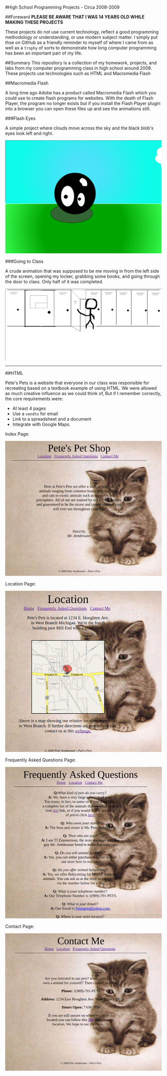 #High School Programming Projects - Circa 2008-2009

##Foreward
**PLEASE BE AWARE THAT I WAS 14 YEARS OLD WHILE MAKING THESE PROJECTS**

These projects do not use current technology, reflect a good programming methodology or understanding, or use modern subject matter. I simply put thse on GitHub as a friendly reminder to myself of where I came from as well as a `trophy` of sorts to demonstrate how long computer programming has been an important part of my life. 

##Summary
This repository is a collection of my homework, projects, and labs from my computer programming class in high school around 2008. These projects use technologies such as HTML and Macromedia Flash

##Macromedia Flash

A long time ago Adobe has a product called Macromedia Flash which you could use to create flash programs for websites. With the death of Flash Player, the program no longer exists but if you install the Flash Player plugin into a browser you can open these files up and see the animations still.

###Flash Eyes

A simple project where clouds move across the sky and the black blob's eyes look left and right. 

![Alt text](https://raw.githubusercontent.com/zimmertr/Web-Programming-High-School-Projects/master/Screenshots/flash_eyes.png "Moving Eyes ")

###Going to Class

A crude animation that was supposed to be me moving in from the left side of the screen, opening my locker, grabbing some books, and going through the door to class. Only half of it was completed.

![Alt text](https://raw.githubusercontent.com/zimmertr/Web-Programming-High-School-Projects/master/Screenshots/flash_locker.png "Opening Locker Animation")

___
##HTML

Pete's Pets is a website that everyone in our class was responsible for recreating based on a textbook example of using HTML. We were allowed as much creative influence as we could think of, But if I remember correctly, the core requirements were:

- At least 4 pages
- Use a `sendto` for email
- Link to a spreadsheet and a document
- Integrate with Google Maps.

Index Page:

![Alt text](https://raw.githubusercontent.com/zimmertr/Web-Programming-High-School-Projects/master/Screenshots/index.png "Index page")

Location Page:

![Alt text](https://raw.githubusercontent.com/zimmertr/Web-Programming-High-School-Projects/master/Screenshots/location.png "Location page")

Frequently Asked Questions Page:

![Alt text](https://raw.githubusercontent.com/zimmertr/Web-Programming-High-School-Projects/master/Screenshots/faq.png "Frequently Asked Questions Page")

Contact Page:

![Alt text](https://raw.githubusercontent.com/zimmertr/Web-Programming-High-School-Projects/master/Screenshots/contact.png "Contact Us Page")
